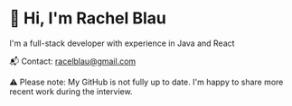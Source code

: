 # 👋 Hi, I'm Rachel Blau

I'm a full-stack developer with experience in Java and React 


📬 Contact: racelblau@gmail.com

⚠️ Please note: My GitHub is not fully up to date. I'm happy to share more recent work during the interview.
